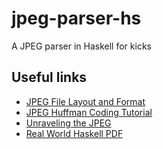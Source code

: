 # jpeg-parser-hs
A JPEG parser in Haskell for kicks

## Useful links
* [JPEG File Layout and Format](http://vip.sugovica.hu/Sardi/kepnezo/JPEG%20File%20Layout%20and%20Format.htm)
* [JPEG Huffman Coding Tutorial](https://www.impulseadventure.com/photo/jpeg-huffman-coding.html)
* [Unraveling the JPEG](https://parametric.press/issue-01/unraveling-the-jpeg/)
* [Real World Haskell PDF](http://pv.bstu.ru/flp/RealWorldHaskell.pdf)
